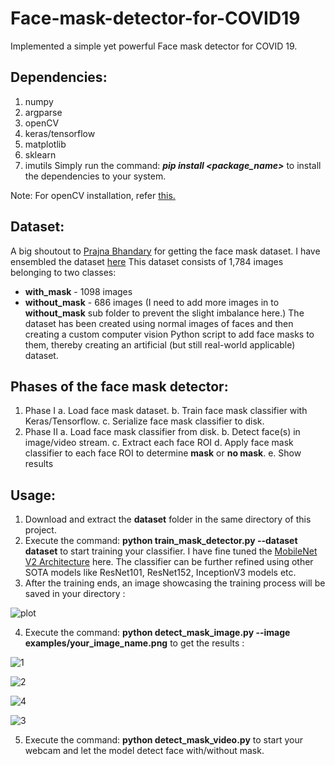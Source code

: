 # Face-mask-detector-for-COVID19
Implemented a simple yet powerful Face mask detector for COVID 19.

## Dependencies:
1. numpy
2. argparse
3. openCV
4. keras/tensorflow
5. matplotlib
6. sklearn
7. imutils
Simply run the command: ***pip install <package_name>*** to install the dependencies to your system.

Note: 
For openCV installation, refer [this.](https://www.pyimagesearch.com/2018/09/19/pip-install-opencv/)

## Dataset:
A big shoutout to [Prajna Bhandary](https://github.com/prajnasb/observations) for getting the face mask dataset. I have ensembled the dataset [here](https://drive.google.com/drive/folders/1s7uT7YIs-wCmJaf8a-Pxn1A99NaMJw6B?usp=sharing)
This dataset consists of 1,784 images belonging to two classes:
* **with_mask**    - 1098 images
* **without_mask** - 686 images
(I need to add more images in to **without_mask** sub folder to prevent the slight imbalance here.)
The dataset has been created using normal images of faces and then creating a custom computer vision Python script to add face masks to them, thereby creating an artificial (but still real-world applicable) dataset.

## Phases of the face mask detector:
1. Phase I
  a. Load face mask dataset.
  b. Train face mask classifier with Keras/Tensorflow.
  c. Serialize face mask classifier to disk.
2. Phase II
  a. Load face mask classifier from disk.
  b. Detect face(s) in image/video stream.
  c. Extract each face ROI
  d. Apply face mask classifier to each face ROI to determine **mask** or **no mask**.
  e. Show results
  
 ## Usage:
 1. Download and extract the **dataset** folder in the same directory of this project.
 2. Execute the command: **python train_mask_detector.py --dataset dataset** to start training your classifier. I have fine tuned the [MobileNet V2 Architecture](https://arxiv.org/abs/1801.04381) here. The classifier can be further refined using other SOTA models like ResNet101, ResNet152, InceptionV3 models etc.
 3. After the training ends, an image showcasing the training process will be saved in your directory :
 
 ![plot](https://user-images.githubusercontent.com/29462447/81412091-f3b78500-9160-11ea-9d86-b6e22717e0c6.png)

 4. Execute the command: **python detect_mask_image.py --image examples/your_image_name.png** to get the results :
  
![1](https://user-images.githubusercontent.com/29462447/81417863-76dcd900-9169-11ea-8c17-7886b9cf8128.png)

![2](https://user-images.githubusercontent.com/29462447/81417890-7f351400-9169-11ea-8d7e-47f3cefdcc57.png)

![4](https://user-images.githubusercontent.com/29462447/81417980-9ffd6980-9169-11ea-845a-7e377c700b9f.png)

![3](https://user-images.githubusercontent.com/29462447/81417933-9247e400-9169-11ea-87e3-857e3f7fd3a5.png)

 5. Execute the command: **python detect_mask_video.py** to start your webcam and let the model detect face with/without mask.
